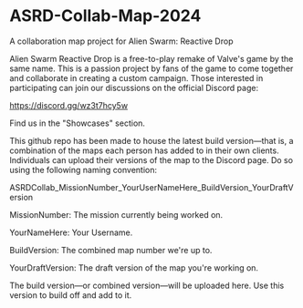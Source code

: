 # ASRD-Collab-Map-2024
A collaboration map project for Alien Swarm: Reactive Drop

Alien Swarm Reactive Drop is a free-to-play remake of Valve's game by the same name. 
This is a passion project by fans of the game to come together and collaborate in creating a custom campaign.
Those interested in participating can join our discussions on the official Discord page: 

https://discord.gg/wz3t7hcy5w

Find us in the "Showcases" section.

This github repo has been made to house the latest build version—that is, a combination of the maps each person has added to in their own clients.
Individuals can upload their versions of the map to the Discord page. Do so using the following naming convention: 


ASRDCollab_MissionNumber_YourUserNameHere_BuildVersion_YourDraftVersion


MissionNumber:    The mission currently being worked on.

YourNameHere:     Your Username.

BuildVersion:     The combined map number we're up to.

YourDraftVersion: The draft version of the map you're working on. 


The build version—or combined version—will be uploaded here. Use this version to build off and add to it.
